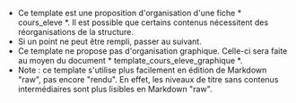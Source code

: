 * Ce template est une proposition d'organisation d'une fiche * cours_eleve *. Il est possible que certains contenus nécessitent des réorganisations de la structure. 
* Si un point ne peut être rempli, passer au suivant. 
* Ce template ne propose pas d'organisation graphique. Celle-ci sera faite au moyen du document * template_cours_eleve_graphique *. 
* Note : ce template s'utilise plus facilement en édition de Markdown "raw", pas encore "rendu". En effet, les niveaux de titre sans contenus intermédiaires sont plus lisibles en Markdown "raw". 

